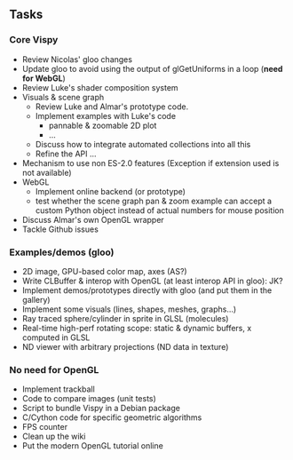 Tasks
-----

### Core Vispy

* Review Nicolas' gloo changes
* Update gloo to avoid using the output of glGetUniforms in a loop (**need for WebGL**)
* Review Luke's shader composition system
* Visuals & scene graph
  * Review Luke and Almar's prototype code.
  * Implement examples with Luke's code
    * pannable & zoomable 2D plot
    * ...
  * Discuss how to integrate automated collections into all this
  * Refine the API ...
* Mechanism to use non ES-2.0 features (Exception if extension used is not available)
* WebGL
  * Implement online backend (or prototype)
  * test whether the scene graph pan & zoom example can accept a custom Python
    object instead of actual numbers for mouse position
* Discuss Almar's own OpenGL wrapper
* Tackle Github issues


### Examples/demos (gloo)
    
* 2D image, GPU-based color map, axes (AS?)
* Write CLBuffer & interop with OpenGL (at least interop API in gloo): JK?
* Implement demos/prototypes directly with gloo (and put them in the gallery)
* Implement some visuals (lines, shapes, meshes, graphs...)
* Ray traced sphere/cylinder in sprite in GLSL (molecules)
* Real-time high-perf rotating scope: static & dynamic buffers, x computed in GLSL
* ND viewer with arbitrary projections (ND data in texture)

### No need for OpenGL
    
* Implement trackball
* Code to compare images (unit tests)
* Script to bundle Vispy in a Debian package
* C/Cython code for specific geometric algorithms
* FPS counter
* Clean up the wiki
* Put the modern OpenGL tutorial online


